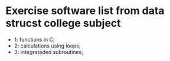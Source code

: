 # Exercise software list from data strucst college subject

 - 1: functions in C;
 - 2: calculations using loops;
 - 3: integrataded subroutines;

